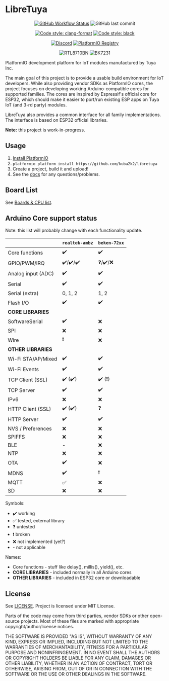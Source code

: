 # LibreTuya

<div align="center" markdown>

[![GitHub Workflow Status](https://img.shields.io/github/workflow/status/kuba2k2/libretuya/Deploy%20docs%20on%20GitHub%20Pages?label=docs&logo=markdown)](https://kuba2k2.github.io/libretuya/)
![GitHub last commit](https://img.shields.io/github/last-commit/kuba2k2/libretuya?logo=github)

[![Code style: clang-format](https://img.shields.io/badge/code%20style-clang--format-purple.svg)](.clang-format)
[![Code style: black](https://img.shields.io/badge/code%20style-black-000000.svg)](https://github.com/psf/black)

[![Discord](https://img.shields.io/discord/967863521511608370?color=%235865F2&label=Discord&logo=discord&logoColor=white)](https://discord.gg/SyGCB9Xwtf)
[![PlatformIO Registry](https://badges.registry.platformio.org/packages/kuba2k2/platform/libretuya.svg)](https://registry.platformio.org/platforms/kuba2k2/libretuya)

![RTL8710BN](https://img.shields.io/badge/-rtl8710bn-blue)
![BK7231](https://img.shields.io/badge/-bk7231-blue)

</div>

PlatformIO development platform for IoT modules manufactured by Tuya Inc.

The main goal of this project is to provide a usable build environment for IoT developers. While also providing vendor SDKs as PlatformIO cores,
the project focuses on developing working Arduino-compatible cores for supported families. The cores are inspired by Espressif's official core for ESP32,
which should make it easier to port/run existing ESP apps on Tuya IoT (and 3-rd party) modules.

LibreTuya also provides a common interface for all family implementations. The interface is based on ESP32 official libraries.

**Note:** this project is work-in-progress.

## Usage

1. [Install PlatformIO](https://platformio.org/platformio-ide)
2. `platformio platform install https://github.com/kuba2k2/libretuya`
3. Create a project, build it and upload!
4. See the [docs](https://kuba2k2.github.io/libretuya/) for any questions/problems.

## Board List

See [Boards & CPU list](https://kuba2k2.github.io/libretuya/docs/status/supported/).

## Arduino Core support status

Note: this list will probably change with each functionality update.

&nbsp;              | `realtek-ambz` | `beken-72xx`
--------------------|----------------|-------------
Core functions      | ✔️             | ✔️
GPIO/PWM/IRQ        | ✔️/✔️/✔️       | ❓/✔️/❌
Analog input (ADC)  | ✔️             | ✔️
Serial              | ✔️             | ✔️
Serial (extra)      | 0, 1, 2        | 1, 2
Flash I/O           | ✔️             | ✔️
**CORE LIBRARIES**  |                |
SoftwareSerial      | ✔️             | ❌
SPI                 | ❌              | ❌
Wire                | ❗              | ❌
**OTHER LIBRARIES** |                |
Wi-Fi STA/AP/Mixed  | ✔️             | ✔️
Wi-Fi Events        | ✔️             | ✔️
TCP Client (SSL)    | ✔️ (✔️)        | ✔️ (❗)
TCP Server          | ✔️             | ✔️
IPv6                | ❌              | ❌
HTTP Client (SSL)   | ✔️ (✔️)        | ❓
HTTP Server         | ✔️             | ✔️
NVS / Preferences   | ❌              | ❌
SPIFFS              | ❌              | ❌
BLE                 | -              | ❌
NTP                 | ❌              | ❌
OTA                 | ✔️             | ❌
MDNS                | ✔️             | ❗
MQTT                | ✅              | ❌
SD                  | ❌              | ❌

Symbols:

- ✔️ working
- ✅ tested, external library
- ❓ untested
- ❗ broken
- ❌ not implemented (yet?)
- \- not applicable

Names:

- Core functions - stuff like delay(), millis(), yield(), etc.
- **CORE LIBRARIES** - included normally in all Arduino cores
- **OTHER LIBRARIES** - included in ESP32 core or downloadable

## License

See [LICENSE](LICENSE). Project is licensed under MIT License.

Parts of the code may come from third parties, vendor SDKs or other open-source projects.
Most of these files are marked with appropriate copyright/author/license notices.

THE SOFTWARE IS PROVIDED "AS IS", WITHOUT WARRANTY OF ANY KIND, EXPRESS OR
IMPLIED, INCLUDING BUT NOT LIMITED TO THE WARRANTIES OF MERCHANTABILITY,
FITNESS FOR A PARTICULAR PURPOSE AND NONINFRINGEMENT. IN NO EVENT SHALL THE
AUTHORS OR COPYRIGHT HOLDERS BE LIABLE FOR ANY CLAIM, DAMAGES OR OTHER
LIABILITY, WHETHER IN AN ACTION OF CONTRACT, TORT OR OTHERWISE, ARISING FROM,
OUT OF OR IN CONNECTION WITH THE SOFTWARE OR THE USE OR OTHER DEALINGS IN THE
SOFTWARE.
